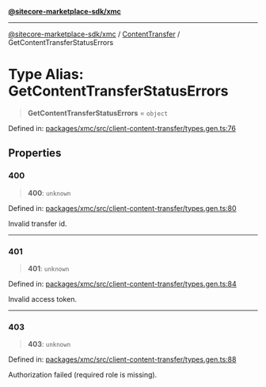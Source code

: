 [**@sitecore-marketplace-sdk/xmc**](../../../../README.md)

***

[@sitecore-marketplace-sdk/xmc](../../../../README.md) / [ContentTransfer](../README.md) / GetContentTransferStatusErrors

# Type Alias: GetContentTransferStatusErrors

> **GetContentTransferStatusErrors** = `object`

Defined in: [packages/xmc/src/client-content-transfer/types.gen.ts:76](https://github.com/Sitecore/marketplace-sdk/blob/893df143248e67d8c66e942a96045542130259a0/packages/xmc/src/client-content-transfer/types.gen.ts#L76)

## Properties

### 400

> **400**: `unknown`

Defined in: [packages/xmc/src/client-content-transfer/types.gen.ts:80](https://github.com/Sitecore/marketplace-sdk/blob/893df143248e67d8c66e942a96045542130259a0/packages/xmc/src/client-content-transfer/types.gen.ts#L80)

Invalid transfer id.

***

### 401

> **401**: `unknown`

Defined in: [packages/xmc/src/client-content-transfer/types.gen.ts:84](https://github.com/Sitecore/marketplace-sdk/blob/893df143248e67d8c66e942a96045542130259a0/packages/xmc/src/client-content-transfer/types.gen.ts#L84)

Invalid access token.

***

### 403

> **403**: `unknown`

Defined in: [packages/xmc/src/client-content-transfer/types.gen.ts:88](https://github.com/Sitecore/marketplace-sdk/blob/893df143248e67d8c66e942a96045542130259a0/packages/xmc/src/client-content-transfer/types.gen.ts#L88)

Authorization failed (required role is missing).
